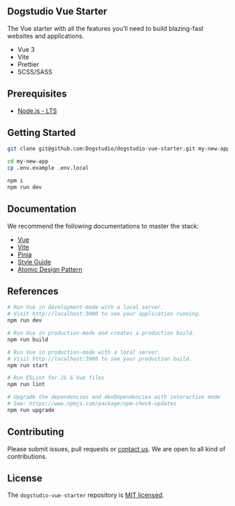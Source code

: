 ## Dogstudio Vue Starter

The Vue starter with all the features you'll need to build blazing-fast websites and applications.

- Vue 3
- Vite
- Prettier
- SCSS/SASS

## Prerequisites

- [Node.js - LTS](https://nodejs.org/en/download/)

## Getting Started

```bash
git clone git@github.com:Dogstudio/dogstudio-vue-starter.git my-new-app
```

```bash
cd my-new-app
cp .env.example .env.local
```

```bash
npm i
npm run dev
```

## Documentation

We recommend the following documentations to master the stack:

- [Vue](https://vuejs.org/guide/introduction.html)
- [Vite](https://vitejs.dev/)
- [Pinia](https://pinia.vuejs.org/introduction.html)
- [Style Guide](https://vuejs.org/v2/style-guide/)
- [Atomic Design Pattern](https://atomicdesign.bradfrost.com/table-of-contents/)

## References

```bash
# Run Vue in development-mode with a local server.
# Visit http://localhost:3000 to see your application running.
npm run dev

# Run Vue in production-mode and creates a production build.
npm run build

# Run Vue in production-mode with a local server.
# Visit http://localhost:3000 to see your production build.
npm run start

# Run ESLint for JS & Vue files
npm run lint

# Upgrade the dependencies and devDependencies with interactive mode
# See: https://www.npmjs.com/package/npm-check-updates
npm run upgrade
```

## Contributing

Please submit issues, pull requests or [contact us](devops@dogstudio.be). We are open to all kind of contributions.

## License

The `dogstudio-vue-starter` repository is [MIT licensed](/LICENSE.md).
